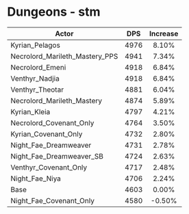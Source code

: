# Dungeons - stm
| Actor | DPS | Increase |
|---|:---:|:---:|
|Kyrian_Pelagos|4976|8.10%|
|Necrolord_Marileth_Mastery_PPS|4941|7.34%|
|Necrolord_Emeni|4918|6.84%|
|Venthyr_Nadjia|4918|6.84%|
|Venthyr_Theotar|4881|6.04%|
|Necrolord_Marileth_Mastery|4874|5.89%|
|Kyrian_Kleia|4797|4.21%|
|Necrolord_Covenant_Only|4764|3.50%|
|Kyrian_Covenant_Only|4732|2.80%|
|Night_Fae_Dreamweaver|4731|2.78%|
|Night_Fae_Dreamweaver_SB|4724|2.63%|
|Venthyr_Covenant_Only|4717|2.48%|
|Night_Fae_Niya|4706|2.24%|
|Base|4603|0.00%|
|Night_Fae_Covenant_Only|4580|-0.50%|
